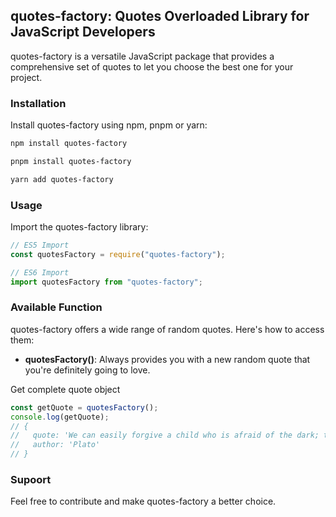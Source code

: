 ## quotes-factory: Quotes Overloaded Library for JavaScript Developers

quotes-factory is a versatile JavaScript package that provides a comprehensive set of quotes to let you choose the best one for your project.

### Installation

Install quotes-factory using npm, pnpm or yarn:

```bash
npm install quotes-factory
```

```bash
pnpm install quotes-factory
```

```bash
yarn add quotes-factory
```

### Usage

Import the quotes-factory library:

```javascript
// ES5 Import
const quotesFactory = require("quotes-factory");

// ES6 Import
import quotesFactory from "quotes-factory";
```

### Available Function

quotes-factory offers a wide range of random quotes. Here's how to access them:

- **quotesFactory()**: Always provides you with a new random quote that you're definitely going to love.

Get complete quote object

```javascript
const getQuote = quotesFactory();
console.log(getQuote);
// {
//   quote: 'We can easily forgive a child who is afraid of the dark; the real tragedy of life is when men are afraid of the light.',
//   author: 'Plato'
// }
```

### Supoort

Feel free to contribute and make quotes-factory a better choice.
